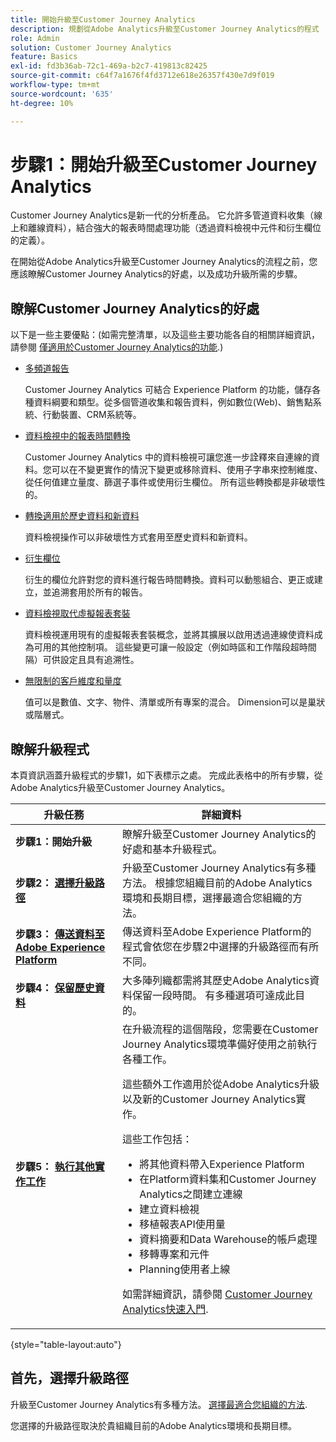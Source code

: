 ```yaml
---
title: 開始升級至Customer Journey Analytics
description: 規劃從Adobe Analytics升級至Customer Journey Analytics的程式
role: Admin
solution: Customer Journey Analytics
feature: Basics
exl-id: fd3b36ab-72c1-469a-b2c7-419813c82425
source-git-commit: c64f7a1676f4fd3712e618e26357f430e7d9f019
workflow-type: tm+mt
source-wordcount: '635'
ht-degree: 10%

---
```


# 步驟1：開始升級至Customer Journey Analytics

Customer Journey Analytics是新一代的分析產品。 它允許多管道資料收集（線上和離線資料），結合強大的報表時間處理功能（透過資料檢視中元件和衍生欄位的定義）。

在開始從Adobe Analytics升級至Customer Journey Analytics的流程之前，您應該瞭解Customer Journey Analytics的好處，以及成功升級所需的步驟。

## 瞭解Customer Journey Analytics的好處

以下是一些主要優點：(如需完整清單，以及這些主要功能各自的相關詳細資訊，請參閱 [僅適用於Customer Journey Analytics的功能](/help/getting-started/aa-vs-cja/cja-aa.md#adobe-customer-journey-analytics-features-not-available-in-adobe-analytics).)

* [多頻道報告](/help/getting-started/aa-to-cja-user.md#changes-to-data-architecture)

  Customer Journey Analytics 可結合 Experience Platform 的功能，儲存各種資料綱要和類型。從多個管道收集和報告資料，例如數位(Web)、銷售點系統、行動裝置、CRM系統等。

* [資料檢視中的報表時間轉換](/help/getting-started/aa-vs-cja/vrs-dataview-sandbox-adc.md#customer-journey-analytics-data-views)

  Customer Journey Analytics 中的資料檢視可讓您進一步詮釋來自連線的資料。您可以在不變更實作的情況下變更或移除資料、使用子字串來控制維度、從任何值建立量度、篩選子事件或使用衍生欄位。 所有這些轉換都是非破壞性的。

* [轉換適用於歷史資料和新資料](/help/getting-started/aa-vs-cja/vrs-dataview-sandbox-adc.md)

  資料檢視操作可以非破壞性方式套用至歷史資料和新資料。

* [衍生欄位](/help/data-views/derived-fields/derived-fields.md)

  衍生的欄位允許對您的資料進行報告時間轉換。資料可以動態組合、更正或建立，並追溯套用於所有的報告。

* [資料檢視取代虛擬報表套裝](/help/getting-started/aa-to-cja-user.md#changes-to-the-concept-of-virtual-report-suites)

  資料檢視運用現有的虛擬報表套裝概念，並將其擴展以啟用透過連線使資料成為可用的其他控制項。 這些變更可讓一般設定（例如時區和工作階段超時間隔）可供設定且具有追溯性。

* [無限制的客戶維度和量度](/help/getting-started/aa-to-cja-user.md#changes-to-the-concept-of-evars-and-props)

  值可以是數值、文字、物件、清單或所有專案的混合。 Dimension可以是巢狀或階層式。

## 瞭解升級程式

<!-- Include a graphic of the end-to-end process, as well as links to each step of the process -->
本頁資訊涵蓋升級程式的步驟1，如下表標示之處。 完成此表格中的所有步驟，從Adobe Analytics升級至Customer Journey Analytics。

| 升級任務 | 詳細資料 |
|---------|----------|
| <span class="preview">**步驟1：開始升級**</span> | <span class="preview">瞭解升級至Customer Journey Analytics的好處和基本升級程式。</span> |
| **步驟2： [選擇升級路徑](/help/getting-started/cja-upgrade/cja-upgrade-path.md)** | 升級至Customer Journey Analytics有多種方法。 根據您組織目前的Adobe Analytics環境和長期目標，選擇最適合您組織的方法。 |
| **步驟3： [傳送資料至Adobe Experience Platform](/help/getting-started/cja-upgrade/cja-upgrade-send-to-platform.md)** | 傳送資料至Adobe Experience Platform的程式會依您在步驟2中選擇的升級路徑而有所不同。 |
| **步驟4： [保留歷史資料](/help/getting-started/cja-upgrade/cja-upgrade-historical-data.md)** | 大多陣列織都需將其歷史Adobe Analytics資料保留一段時間。 有多種選項可達成此目的。 |
| **步驟5： [執行其他實作工作](/help/getting-started/cja-getting-started.md)** | 在升級流程的這個階段，您需要在Customer Journey Analytics環境準備好使用之前執行各種工作。<p>這些額外工作適用於從Adobe Analytics升級以及新的Customer Journey Analytics實作。</p><p>這些工作包括：</p><ul><li>將其他資料帶入Experience Platform</li><li>在Platform資料集和Customer Journey Analytics之間建立連線</li><li>建立資料檢視</li><li>移植報表API使用量</li><li>資料摘要和Data Warehouse的帳戶處理</li><li>移轉專案和元件</li><li>Planning使用者上線</li></ul> <p>如需詳細資訊，請參閱 [Customer Journey Analytics快速入門](/help/getting-started/cja-getting-started.md). |

{style="table-layout:auto"}

## 首先，選擇升級路徑

升級至Customer Journey Analytics有多種方法。 [選擇最適合您組織的方法](/help/getting-started/cja-upgrade/cja-upgrade-path.md).

您選擇的升級路徑取決於貴組織目前的Adobe Analytics環境和長期目標。
